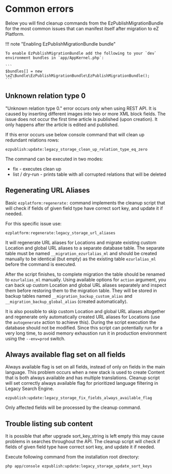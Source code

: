 # Common errors

Below you will find cleanup commands from the EzPublishMigrationBundle for the most common 
issues that can manifest itself after migration to eZ Platform.

!!! note "Enabling EzPublishMigrationBundle bundle"

    To enable EzPublishMigrationBundle add the following to your `dev` environment bundles in `app/AppKernel.php`:

    ```
    $bundles[] = new \eZ\Bundle\EzPublishMigrationBundle\EzPublishMigrationBundle();
    ```

## Unknown relation type 0

"Unknown relation type 0." error occurs only when using REST API. It is caused by 
inserting  different images into two or more XML block fields. The issue does not occur 
the first time article is published (upon creation). It only happens after the article is 
edited and published.

If this error occurs use below console command that will clean up redundant relations rows:

```
ezpublish:update:legacy_storage_clean_up_relation_type_eq_zero
```
The command can be executed in two modes:

- fix - executes clean up
- list / dry-run - prints table with all corrupted relations that will be deleted

## Regenerating URL Aliases

Basic `ezplatform:regenerate:` command implements the cleanup script that will check if 
fields of given field type have correct sort key, and update it if needed. 

For this specific issue use:

```
ezplatform:regenerate:legacy_storage_url_aliases
```

It will regenerate URL aliases for Locations and migrate existing custom Location and 
global URL aliases to a separate database table. The separate table must be named 
`__migration_ezurlalias_ml` and should be created manually to be identical (but empty) 
as the existing table `ezurlalias_ml` before the command is executed.

After the script finishes, to complete migration the table should be renamed to 
`ezurlalias_ml` manually. Using available options for `action` argument, you can back up 
custom Location and global URL aliases separately and inspect them before restoring them 
to the migration table. They will be stored in backup tables named 
`__migration_backup_custom_alias` and `__migration_backup_global_alias` (created 
automatically).

It is also possible to skip custom Location and global URL aliases altogether and 
regenerate only automatically created URL aliases for Locations (use the `autogenerate` 
action to achieve this). During the script execution the database should not be modified. 
Since this script can potentially run for a very long time, to avoid memory exhaustion run 
it in production environment using the `--env=prod` switch.

## Always available flag set on all fields

Always available flag is set on all fields, instead of only on fields in the main 
language. This problem occurs when a new stack is used to create Content that is both 
always available and has multiple translations. Cleanup script will set correctly always available flag for prioritized language filtering in Legacy Search Engine.

```
ezpublish:update:legacy_storage_fix_fields_always_available_flag
```

Only affected fields will be processed by the cleanup command.

## Trouble listing sub content

It is possible that after upgrade sort_key_string is left empty this may cause problems in 
searches throughout the API. The cleanup script will check if fields of given field type 
have correct sort key, and update it if needed.

Execute following command from the installation root directory:

```
php app/console ezpublish:update:legacy_storage_update_sort_keys
```